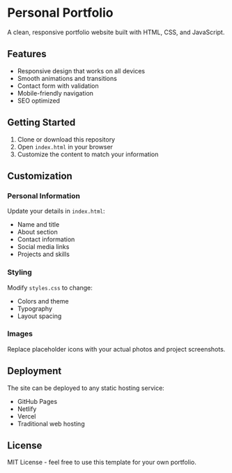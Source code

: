 # Personal Portfolio

A clean, responsive portfolio website built with HTML, CSS, and JavaScript.

## Features

- Responsive design that works on all devices
- Smooth animations and transitions
- Contact form with validation
- Mobile-friendly navigation
- SEO optimized

## Getting Started

1. Clone or download this repository
2. Open `index.html` in your browser
3. Customize the content to match your information

## Customization

### Personal Information
Update your details in `index.html`:
- Name and title
- About section
- Contact information
- Social media links
- Projects and skills

### Styling
Modify `styles.css` to change:
- Colors and theme
- Typography
- Layout spacing

### Images
Replace placeholder icons with your actual photos and project screenshots.

## Deployment

The site can be deployed to any static hosting service:
- GitHub Pages
- Netlify
- Vercel
- Traditional web hosting

## License

MIT License - feel free to use this template for your own portfolio.
